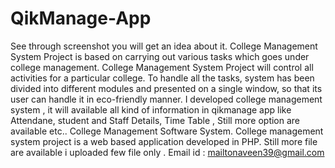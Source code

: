# QikManage-App
See through screenshot you will get an idea about it.
College Management System Project is based on carrying out various tasks which goes under college management. College Management System Project will control all activities for a particular college. To handle all the tasks, system has been divided into different modules and presented on a single window, so that its user can handle it in eco-friendly manner.
I developed college management system , it will available all kind of information in qikmanage app like Attendane, student and Staff  Details, Time Table , Still more option are available etc..
College Management Software System. College management system project is a web based application developed in PHP.
Still more file are available i uploaded few file only .
Email id : mailtonaveen39@gmail.com
